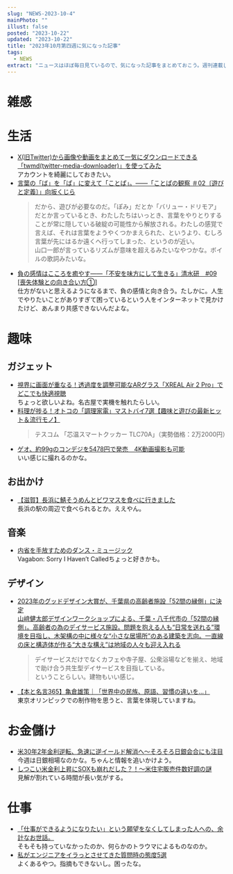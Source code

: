```yaml
---
slug: "NEWS-2023-10-4"
mainPhoto: ""
illust: false
posted: "2023-10-22"
updated: "2023-10-22"
title: "2023年10月第四週に気になった記事"
tags:
  - NEWS
extract: "ニュースはほぼ毎日見ているので、気になった記事をまとめておこう。週刊連載したい。"
---
```


# 雑感

# 生活
- [X(旧Twitter)から画像や動画をまとめて一気にダウンロードできる「twmd(twitter-media-downloader)」を使ってみた](https://gigazine.net/news/20231023-twitter-media-downloader/)  
  アカウントを綺麗にしておきたい。
- [言葉の「ば」を「ぱ」に変えて「ことぱ」。――「ことぱの観察 ＃02〔遊びと定義〕」向坂くじら](https://nhkbook-hiraku.com/n/n8a7c7ab49aae)  
  > だから、遊びが必要なのだ。「ぽみ」だとか「バリュー・ドリモア」だとか言っているとき、わたしたちはいっとき、言葉をやりとりすることが常に隠している破綻の可能性から解放される。わたしの感覚で言えば、それは言葉をようやくつかまえられた、というより、むしろ言葉が先にはるか遠くへ行ってしまった、というのが近い。  
  山口一郎が言っているリズムが意味を超えるみたいなやつかな。ボイルの歌詞みたいな。
- [負の感情はこころを癒やす――「不安を味方にして生きる」清水研　#09 [喪失体験との向き合い方①]](https://nhkbook-hiraku.com/n/neb24476ad22a)  
  仕方がないと思えるようになるまで、負の感情と向き合う。たしかに。人生でやりたいことがありすぎて困っているという人をインターネットで見かけたけど、あんまり共感できないんだよな。


# 趣味

## ガジェット
- [視界に画面が重なる！透過度を調整可能なARグラス「XREAL Air 2 Pro」でどこでも快適視聴](https://www.goodspress.jp/news/563134/2/)  
  ちょっと欲しいよね。名古屋で実機を触れたらしい。
- [料理が捗る！オトコの「調理家電」マストバイ7選【趣味と遊びの最新ヒット＆流行モノ】](https://www.goodspress.jp/features/563345/2/)  
  > テスコム 「芯温スマートクッカー TLC70A」（実勢価格：2万2000円）
- [ゲオ、約99gのコンデジを5478円で発売　4K動画撮影も可能](https://www.itmedia.co.jp/mobile/articles/2310/26/news127.html)  
  いい感じに撮れるのかな。

## お出かけ
- [【滋賀】長浜に鯖そうめんとビワマスを食べに行きました](https://omocoro.jp/bros/kiji/413206/)  
  長浜の駅の周辺で食べられるとか。ええやん。

## 音楽
- [内省を手放すためのダンス・ミュージック](https://turntokyo.com/reviews/sorry-i-havent-called/)  
  Vagabon: Sorry I Haven’t Calledちょっと好きかも。

## デザイン
- [2023年のグッドデザイン大賞が、千葉県の高齢者施設「52間の縁側」に決定](https://www.japandesign.ne.jp/news/2023/10/73639/)  
  [山﨑健太郎デザインワークショップによる、千葉・八千代市の「52間の縁側」。高齢者の為のデイサービス施設。問題を抱える人も“日常を送れる”環境を目指し、木架構の中に様々な“小さな居場所”のある建築を志向。一直線の床と構造体が作る“大きな構え”は地域の人々も迎え入れる](https://architecturephoto.net/176874/)  
  > デイサービスだけでなくカフェや寺子屋、公衆浴場などを揃え、地域で助け合う共生型デイサービスを目指している。  
  ということらしい。建物もいい感じ。
- [【本と名言365】亀倉雄策｜「世界中の民族、原語、習慣の違いを…」](https://casabrutus.com/categories/culture/380259)  
  東京オリンピックでの制作物を思うと、言葉を体現していますね。

# お金儲け
- [米30年2年金利逆転、急速に逆イールド解消へ～そろそろ日銀会合にも注目](http://hiroko.yutaka-shoji.co.jp/2023/10/302.html)  
  今週は日銀相場なのかな。ちゃんと情報を追いかけよう。
- [しつこい米金利上昇にSOXも崩れだした？！～米住宅販売件数好調の謎](http://hiroko.yutaka-shoji.co.jp/2023/10/sox.html)  
  見解が割れている時間が長い気がする。

# 仕事
- [「仕事ができるようになりたい」という願望をなくしてしまった人への、余計なお世話。](https://blog.tinect.jp/?p=83911)  
  そもそも持っていなかったのか、何らかのトラウマによるものなのか。
- [私がエンジニアをイラっとさせてきた質問時の態度5選](https://qiita.com/haihaikazuma/items/f2940008a50084030096)  
  よくあるやつ。指摘もできないし。困ったな。
